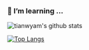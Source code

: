 ### 🌱 I’m learning ...


![tianwyam's github stats](https://github-readme-stats.vercel.app/api?username=tianwyam)

[![Top Langs](https://github-readme-stats.vercel.app/api/top-langs/?username=tianwyam)](https://github.com/tianwyam)
